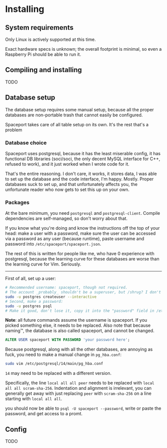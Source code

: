 # Installing

## System requirements

Only Linux is actively supported at this time.

Exact hardware specs is unknown; the overall footprint is minimal, so even a Raspberry Pi should be able to run it.

## Compiling and installing

TODO

## Database setup

The database setup requires some manual setup, because all the proper databases are non-portable trash that cannot easily be configured.

Spaceport takes care of all table setup on its own. It's the rest that's a problem

### Database choice

Spaceport uses postgresql, because it has the least miserable config, it has functional DB libraries (soci/soci, the only decent MySQL interface for C++, refused to work), and it just worked when I wrote code for it.

That's the entire reasoning. I don't care, it works, it stores data, I was able to set up the database and the code interface, I'm happy. Mostly. Proper databases suck to set up, and that unfortunately affects you, the unfortunate reader who now gets to set this up on your own.

### Packages

At the bare minimum, you need `postgresql` and `postgresql-client`. Compile dependencies are self-managed, so don't worry about that.

If you know what you're doing and know the instructions off the top of your head: make a user with a password, make sure the user can be accessed via a password as any user (because runtime), paste username and password into `/etc/spaceport/spaceport.json`.

The rest of this is written for people like me, who have 0 experience with postgresql, because the learning curve for these databases are worse than the learning curve for Vim. Seriously.

---

First of all, set up a user:
```sh
# Recommended username: spaceport, though not required.
# The account _probably_ shouldn't be a superuser, but /shrug? I don't know. Pick one, if it breaks, pick the other: https://chartio.com/resources/tutorials/how-to-change-a-user-to-superuser-in-postgresql/
sudo -u postgres createuser --interactive
# Second, make a password:
sudo -u postgres psql
# Make it good, don't lose it, copy it into the "password" field in /etc/spaceport/spaceport.json
```

**Note**: all future commands assume the username is spaceport. If you picked something else, it needs to be replaced. Also note that because naming:tm:, the database is also called spaceport, and cannot be changed.
```sql
ALTER USER spaceport WITH PASSWORD 'your password here';
```

Because postgresql, along with all the other databases, are annoying as fuck, you need to make a manual change in `pg_hba.conf`:

```sh
sudo vim /etc/postgresql/14/main/pg_hba.conf
```

`14` may need to be replaced with a different version.

Specifically, the line `local all all peer` needs to be replaced with `local all all scram-sha-256`. Indentation and alignment is irrelevant, you can generally get away with just replacing `peer` with `scram-sha-256` on a line starting with `local all all`.

you should now be able to `psql -U spaceport --password`, write or paste the password, and get access to a promt.

## Config 

TODO
